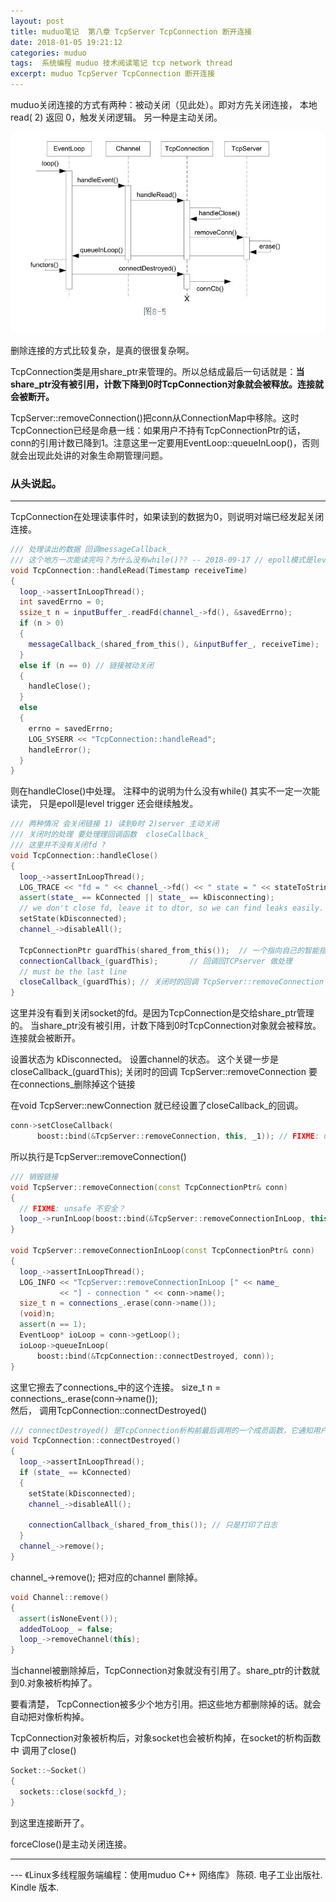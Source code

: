 ```yaml
---
layout: post
title: muduo笔记  第八章 TcpServer TcpConnection 断开连接
date: 2018-01-05 19:21:12
categories: muduo
tags:  系统编程 muduo 技术阅读笔记 tcp network thread
excerpt: muduo TcpServer TcpConnection 断开连接
---
```


muduo关闭连接的方式有两种：被动关闭（见此处）。即对方先关闭连接， 本地read( 2) 返回 0，触发关闭逻辑。
另一种是主动关闭。

![](/assets/muduo/8-muduo-tcpserver-close-connection.png) 

删除连接的方式比较复杂，是真的很很复杂啊。

TcpConnection类是用share_ptr来管理的。所以总结成最后一句话就是：**当share_ptr没有被引用，计数下降到0时TcpConnection对象就会被释放。连接就会被断开。**

TcpServer::removeConnection()把conn从ConnectionMap中移除。这时TcpConnection已经是命悬一线：如果用户不持有TcpConnectionPtr的话，conn的引用计数已降到1。注意这里一定要用EventLoop::queueInLoop()，否则就会出现此处讲的对象生命期管理问题。

### 从头说起。 
---
TcpConnection在处理读事件时，如果读到的数据为0，则说明对端已经发起关闭连接。

```c++
/// 处理读出的数据 回调messageCallback_
/// 这个地方一次能读完吗？为什么没有while()?? -- 2018-09-17 // epoll模式是level trigger 如果fd还有可读的，就会继续触发。
void TcpConnection::handleRead(Timestamp receiveTime)
{
  loop_->assertInLoopThread();
  int savedErrno = 0;
  ssize_t n = inputBuffer_.readFd(channel_->fd(), &savedErrno);
  if (n > 0)
  {
    messageCallback_(shared_from_this(), &inputBuffer_, receiveTime);
  }
  else if (n == 0) // 链接被动关闭
  {
    handleClose();
  }
  else
  {
    errno = savedErrno;
    LOG_SYSERR << "TcpConnection::handleRead";
    handleError();
  }
}
```

则在handleClose()中处理。 注释中的说明为什么没有while() 其实不一定一次能读完， 只是epoll是level trigger 还会继续触发。

```c++
/// 两种情况 会关闭链接 1) 读到0时 2)server 主动关闭
/// 关闭时的处理 要处理理回调函数  closeCallback_
/// 这里并不没有关闭fd ?
void TcpConnection::handleClose()
{
  loop_->assertInLoopThread();
  LOG_TRACE << "fd = " << channel_->fd() << " state = " << stateToString();
  assert(state_ == kConnected || state_ == kDisconnecting);
  // we don't close fd, leave it to dtor, so we can find leaks easily.
  setState(kDisconnected);
  channel_->disableAll();

  TcpConnectionPtr guardThis(shared_from_this());  // 一个指向自己的智能指针share
  connectionCallback_(guardThis);       // 回调回TCPserver 做处理
  // must be the last line
  closeCallback_(guardThis); // 关闭时的回调 TcpServer::removeConnection 要在connections_删除掉这个链接
}
```

这里并没有看到关闭socket的fd。是因为TcpConnection是交给share_ptr管理的。 当share_ptr没有被引用，计数下降到0时TcpConnection对象就会被释放。连接就会被断开。

设置状态为 kDisconnected。 设置channel的状态。
这个关键一步是  closeCallback_(guardThis);  关闭时的回调 TcpServer::removeConnection 要在connections_删除掉这个链接

在void TcpServer::newConnection 就已经设置了closeCallback_的回调。

```c++
conn->setCloseCallback(
      boost::bind(&TcpServer::removeConnection, this, _1)); // FIXME: unsafe
```
所以执行是TcpServer::removeConnection()

```c++
/// 销毁链接
void TcpServer::removeConnection(const TcpConnectionPtr& conn)
{
  // FIXME: unsafe 不安全？ 
  loop_->runInLoop(boost::bind(&TcpServer::removeConnectionInLoop, this, conn));
}

void TcpServer::removeConnectionInLoop(const TcpConnectionPtr& conn)
{
  loop_->assertInLoopThread();
  LOG_INFO << "TcpServer::removeConnectionInLoop [" << name_
           << "] - connection " << conn->name();
  size_t n = connections_.erase(conn->name());  
  (void)n;
  assert(n == 1);
  EventLoop* ioLoop = conn->getLoop();
  ioLoop->queueInLoop(
      boost::bind(&TcpConnection::connectDestroyed, conn));
}
```

这里它擦去了connections_中的这个连接。 size_t n = connections_.erase(conn->name());  
然后， 调用TcpConnection::connectDestroyed()

```c++
/// connectDestroyed() 是TcpConnection析构前最后调用的一个成员函数，它通知用户连接已断开。
void TcpConnection::connectDestroyed()
{
  loop_->assertInLoopThread();
  if (state_ == kConnected)
  {
    setState(kDisconnected);
    channel_->disableAll();

    connectionCallback_(shared_from_this()); // 只是打印了日志
  }
  channel_->remove();
}
```

channel_->remove(); 把对应的channel 删除掉。

```c++
void Channel::remove()
{
  assert(isNoneEvent());
  addedToLoop_ = false;
  loop_->removeChannel(this);
}
```

当channel被删除掉后，TcpConnection对象就没有引用了。share_ptr的计数就到0.对象被析构掉了。

要看清楚， TcpConnection被多少个地方引用。把这些地方都删除掉的话。就会自动把对像析构掉。

TcpConnection对象被析构后，对象socket也会被析构掉，在socket的析构函数中 调用了close()

```c++
Socket::~Socket()
{
  sockets::close(sockfd_);
}
```

到这里连接断开了。

forceClose()是主动关闭连接。


---
 \--- 《Linux多线程服务端编程：使用muduo C++ 网络库》 陈硕. 电子工业出版社. Kindle 版本.






